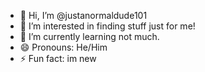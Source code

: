 - 👋 Hi, I’m @justanormaldude101
- 👀 I’m interested in finding stuff just for me!
- 🌱 I’m currently learning not much.
- 😄 Pronouns: He/Him
- ⚡ Fun fact: im new

<!---
justanormaldude101/justanormaldude101 is a ✨ special ✨ repository because its `README.md` (this file) appears on your GitHub profile.
You can click the Preview link to take a look at your changes.
--->
